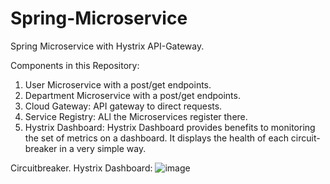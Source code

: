 # Spring-Microservice
Spring Microservice with Hystrix API-Gateway.

Components in this Repository:

1) User Microservice with a post/get endpoints.
2) Department Microservice with a post/get endpoints.
3) Cloud Gateway: API gateway to direct requests.
4) Service Registry: ALl the Microservices register there. 
5) Hystrix Dashboard: Hystrix Dashboard provides benefits to monitoring the set of metrics on a dashboard. It displays the health of each circuit-breaker in a very simple way.

Circuitbreaker.
Hystrix Dashboard:
![image](https://user-images.githubusercontent.com/72595852/119661661-24428d80-be4e-11eb-9ef6-105daa58dbbc.png)
